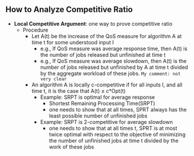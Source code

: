 ## How to Analyze Competitive Ratio

- **Local Competitive Argument**: one way to prove competitive ratio
    - Procedure
        - Let A(t) be the increase of the QoS measure for algorithm A at time t for some understood input I
            - e.g., If QoS measure was average response time, then A(t) is the number of jobs released but unfinished at time t
            - e.g., If QoS measure was average slowdown, then A(t) is the number of jobs released but unfinished by A at time t divided by the aggregate workload of these jobs. `My comment: not very clear`
        - An algorithm A is locally c-competitive if for all inputs I, and all time t, it is the case that A(t) &le; c*Opt(t)
            - Example: SRPT is optimal for average response 
                - Shortest Remaining Processing Time(SRPT)
                - one needs to show that at all times, SPRT always has the least possible number of unfinished jobs
            - Example: SRPT is 2-competitive for average slowdown
                - one needs to show that at all times t, SPRT is at most twice optimal with respect to the objective of minimizing the number of unfinished jobs at time t divided by the work of these jobs
